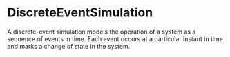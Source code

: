 # DiscreteEventSimulation
A discrete-event simulation models the operation of a system as a sequence of events in time. Each event occurs at a particular instant in time and marks a change of state in the system.
